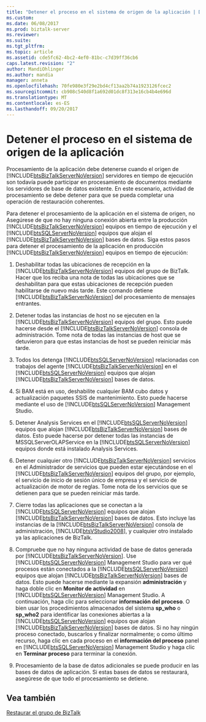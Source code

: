 ```yaml
---
title: "Detener el proceso en el sistema de origen de la aplicación | Documentos de Microsoft"
ms.custom: 
ms.date: 06/08/2017
ms.prod: biztalk-server
ms.reviewer: 
ms.suite: 
ms.tgt_pltfrm: 
ms.topic: article
ms.assetid: cde5fc62-4bc2-4ef0-81bc-c7d39ff36cb6
caps.latest.revision: "2"
author: MandiOhlinger
ms.author: mandia
manager: anneta
ms.openlocfilehash: 70fe980e3f29e2bd4cf13aa2b74a1923126fcec2
ms.sourcegitcommit: cb908c540d8f1a692d01dc8f313e16cb4b4e696d
ms.translationtype: MT
ms.contentlocale: es-ES
ms.lasthandoff: 09/20/2017
---
```

# <a name="stopping-application-processing-on-the-source-system"></a>Detener el proceso en el sistema de origen de la aplicación
Procesamiento de la aplicación debe detenerse cuando el origen de [!INCLUDE[btsBizTalkServerNoVersion](../includes/btsbiztalkservernoversion-md.md)] servidores en tiempo de ejecución son todavía puede participar en procesamiento de documentos mediante los servidores de base de datos existente. En este escenario, actividad de procesamiento se debe detener para que se pueda completar una operación de restauración coherentes.  
  
 Para detener el procesamiento de la aplicación en el sistema de origen, no Asegúrese de que no hay ninguna conexión abierta entre la producción [!INCLUDE[btsBizTalkServerNoVersion](../includes/btsbiztalkservernoversion-md.md)] equipos en tiempo de ejecución y el [!INCLUDE[btsSQLServerNoVersion](../includes/btssqlservernoversion-md.md)] equipos que alojan el [!INCLUDE[btsBizTalkServerNoVersion](../includes/btsbiztalkservernoversion-md.md)] bases de datos. Siga estos pasos para detener el procesamiento de la aplicación en producción [!INCLUDE[btsBizTalkServerNoVersion](../includes/btsbiztalkservernoversion-md.md)] equipos en tiempo de ejecución:  
  
1.  Deshabilitar todas las ubicaciones de recepción en la [!INCLUDE[btsBizTalkServerNoVersion](../includes/btsbiztalkservernoversion-md.md)] equipos del grupo de BizTalk. Hacer que los reciba una nota de todas las ubicaciones que se deshabilitan para que estas ubicaciones de recepción pueden habilitarse de nuevo más tarde. Este comando detiene [!INCLUDE[btsBizTalkServerNoVersion](../includes/btsbiztalkservernoversion-md.md)] del procesamiento de mensajes entrantes.  
  
2.  Detener todas las instancias de host no se ejecuten en la [!INCLUDE[btsBizTalkServerNoVersion](../includes/btsbiztalkservernoversion-md.md)] equipos del grupo. Esto puede hacerse desde el [!INCLUDE[btsBizTalkServerNoVersion](../includes/btsbiztalkservernoversion-md.md)] consola de administración. Tome nota de todas las instancias de host que se detuvieron para que estas instancias de host se pueden reiniciar más tarde.  
  
3.  Todos los detenga [!INCLUDE[btsSQLServerNoVersion](../includes/btssqlservernoversion-md.md)] relacionadas con trabajos del agente [!INCLUDE[btsBizTalkServerNoVersion](../includes/btsbiztalkservernoversion-md.md)] en el [!INCLUDE[btsSQLServerNoVersion](../includes/btssqlservernoversion-md.md)] equipos que alojan [!INCLUDE[btsBizTalkServerNoVersion](../includes/btsbiztalkservernoversion-md.md)] bases de datos.  
  
4.  Si BAM está en uso, deshabilite cualquier BAM cubo datos y actualización paquetes SSIS de mantenimiento. Esto puede hacerse mediante el uso de [!INCLUDE[btsSQLServerNoVersion](../includes/btssqlservernoversion-md.md)] Management Studio.  
  
5.  Detener Analysis Services en el [!INCLUDE[btsSQLServerNoVersion](../includes/btssqlservernoversion-md.md)] equipos que alojan [!INCLUDE[btsBizTalkServerNoVersion](../includes/btsbiztalkservernoversion-md.md)] bases de datos. Esto puede hacerse por detener todas las instancias de MSSQLServerOLAPService en la [!INCLUDE[btsSQLServerNoVersion](../includes/btssqlservernoversion-md.md)] equipos donde está instalado Analysis Services.  
  
6.  Detener cualquier otro [!INCLUDE[btsBizTalkServerNoVersion](../includes/btsbiztalkservernoversion-md.md)] servicios en el Administrador de servicios que pueden estar ejecutándose en el [!INCLUDE[btsBizTalkServerNoVersion](../includes/btsbiztalkservernoversion-md.md)] equipos del grupo, por ejemplo, el servicio de inicio de sesión único de empresa y el servicio de actualización de motor de reglas. Tome nota de los servicios que se detienen para que se pueden reiniciar más tarde.  
  
7.  Cierre todas las aplicaciones que se conectan a la [!INCLUDE[btsSQLServerNoVersion](../includes/btssqlservernoversion-md.md)] equipos que alojan [!INCLUDE[btsBizTalkServerNoVersion](../includes/btsbiztalkservernoversion-md.md)] bases de datos. Esto incluye las instancias de la [!INCLUDE[btsBizTalkServerNoVersion](../includes/btsbiztalkservernoversion-md.md)] consola de administración, [!INCLUDE[btsVStudio2008](../includes/btsvstudio2008-md.md)], y cualquier otro instalado ya las aplicaciones de BizTalk.  
  
8.  Compruebe que no hay ninguna actividad de base de datos generada por [!INCLUDE[btsBizTalkServerNoVersion](../includes/btsbiztalkservernoversion-md.md)]. Use [!INCLUDE[btsSQLServerNoVersion](../includes/btssqlservernoversion-md.md)] Management Studio para ver qué procesos están conectados a la [!INCLUDE[btsSQLServerNoVersion](../includes/btssqlservernoversion-md.md)] equipos que alojan [!INCLUDE[btsBizTalkServerNoVersion](../includes/btsbiztalkservernoversion-md.md)] bases de datos. Esto puede hacerse mediante la expansión **administración** y haga doble clic en **Monitor de actividad** en [!INCLUDE[btsSQLServerNoVersion](../includes/btssqlservernoversion-md.md)] Management Studio. A continuación, haga clic para seleccionar **información del proceso**. O bien usar los procedimientos almacenados del sistema **sp_who** o **sp_who2** para identificar las conexiones abiertas a la [!INCLUDE[btsSQLServerNoVersion](../includes/btssqlservernoversion-md.md)] equipos que alojan [!INCLUDE[btsBizTalkServerNoVersion](../includes/btsbiztalkservernoversion-md.md)] bases de datos. Si no hay ningún proceso conectado, buscarlos y finalizar normalmente; o como último recurso, haga clic en cada proceso en el **información del proceso** panel en [!INCLUDE[btsSQLServerNoVersion](../includes/btssqlservernoversion-md.md)] Management Studio y haga clic en **Terminar proceso** para terminar la conexión.  
  
9. Procesamiento de la base de datos adicionales se puede producir en las bases de datos de aplicación. Si estas bases de datos se restaurará, asegúrese de que todo el procesamiento se detiene.  
  
## <a name="see-also"></a>Vea también  
 [Restaurar el grupo de BizTalk](../technical-guides/restoring-the-biztalk-group.md)